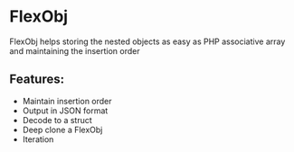 # FlexObj

FlexObj helps storing the nested objects as easy as PHP associative array and maintaining the insertion order

## Features:
* Maintain insertion order
* Output in JSON format
* Decode to a struct
* Deep clone a FlexObj
* Iteration
